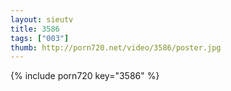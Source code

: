```yaml
--- 
layout: sieutv
title: 3586
tags: ["003"]
thumb: http://porn720.net/video/3586/poster.jpg
---
```

{% include porn720 key="3586" %} 
